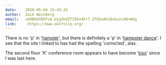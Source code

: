 ```yaml
---
date:    2010-05-04 15:43:24
author:  Zack Weinberg
email:   u40BVmTDDfcA.HjqShdZTZVbx4Fr7.ZTASu8VuDvkzxcHQ+WVg
link:     https://www.owlfolio.org/
---
```


There is no 'p' in '[hamster](http://en.wikipedia.org/wiki/Hamster)',
but there is definitely a 'p' in
'[hampster dance](http://en.wikipedia.org/wiki/The_Hampster_Dance)'.
I see that the site I linked to has had the spelling 'corrected',
alas.

The second floor 'K' conference room appears to have become
'[kiss](http://en.wikipedia.org/wiki/KISS_principle)' since I was last
here.
